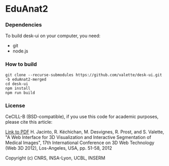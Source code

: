 EduAnat2
======

### Dependencies ###
To build desk-ui on your computer, you need:
* git
* node.js

### How to build
```
git clone --recurse-submodules https://github.com/valette/desk-ui.git -b eduAnat2-merged
cd desk-ui
npm install
npm run build
```

### License ###

CeCILL-B (BSD-compatible), if you use this code for academic purposes, please cite this article:

[Link to PDF](http://hal.archives-ouvertes.fr/hal-00732335) H. Jacinto, R. Kéchichan, M. Desvignes, R. Prost, and S. Valette, "A Web Interface for 3D Visualization and Interactive Segmentation of Medical Images", 17th International Conference on 3D Web Technology (Web 3D 2012), Los-Angeles, USA, pp. 51-58, 2012

Copyright (c) CNRS, INSA-Lyon, UCBL, INSERM

